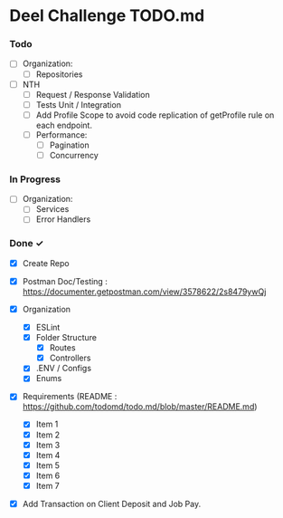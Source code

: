 # Deel Challenge TODO.md

### Todo
- [ ] Organization:
    - [ ] Repositories

- [ ] NTH
    - [ ] Request / Response Validation
    - [ ] Tests Unit / Integration
    - [ ] Add Profile Scope to avoid code replication of getProfile rule on each endpoint.
    - [ ] Performance:
        - [ ] Pagination
        - [ ] Concurrency

### In Progress
- [ ] Organization:
    - [ ] Services
    - [ ] Error Handlers

### Done ✓

- [x] Create Repo 
- [x] Postman Doc/Testing : https://documenter.getpostman.com/view/3578622/2s8479ywQj
- [X] Organization
    - [x] ESLint
    - [x] Folder Structure
        - [X] Routes
        - [X] Controllers
    - [x] .ENV / Configs
    - [x] Enums
- [x] Requirements (README : https://github.com/todomd/todo.md/blob/master/README.md)
    - [x] Item 1 
    - [x] Item 2 
    - [x] Item 3 
    - [x] Item 4 
    - [x] Item 5 
    - [x] Item 6 
    - [x] Item 7
- [x] Add Transaction on Client Deposit and Job Pay.


